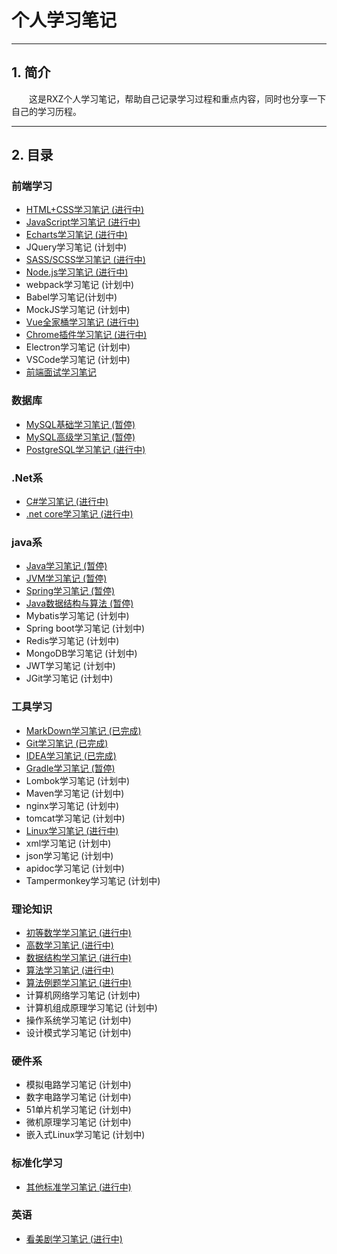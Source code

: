# 个人学习笔记
---
## 1. 简介

&emsp;&emsp;这是RXZ个人学习笔记，帮助自己记录学习过程和重点内容，同时也分享一下自己的学习历程。

---
## 2. 目录

### 前端学习

+ [HTML+CSS学习笔记 (进行中)](./HTML)
+ [JavaScript学习笔记 (进行中)](./JavaScript)
+ [Echarts学习笔记 (进行中)](./Echarts)
+ JQuery学习笔记 (计划中)
+ [SASS/SCSS学习笔记 (进行中)](./SASS)
+ [Node.js学习笔记 (进行中)](./NodeJS)
+ webpack学习笔记 (计划中)
+ Babel学习笔记(计划中)
+ MockJS学习笔记 (计划中)
+ [Vue全家桶学习笔记 (进行中)](./Vue)
+ [Chrome插件学习笔记 (进行中)](./ChromePlugin)
+ Electron学习笔记 (计划中)
+ VSCode学习笔记 (计划中)
+ [前端面试学习笔记](./前端面试错题集)

### 数据库

+ [MySQL基础学习笔记 (暂停)](./Mysql)
+ [MySQL高级学习笔记 (暂停)](./MysqlAD)
+ [PostgreSQL学习笔记 (进行中)](./PostgreSQL)

### .Net系

+ [C#学习笔记 (进行中)](./Csharp)
+ [.net core学习笔记 (进行中)](./NetCore)

### java系

+ [Java学习笔记 (暂停)](./Java)
+ [JVM学习笔记 (暂停)](./JVM)
+ [Spring学习笔记 (暂停)](./Spring)
+ [Java数据结构与算法 (暂停)](./JavaStruct)
+ Mybatis学习笔记 (计划中)
+ Spring boot学习笔记 (计划中)
+ Redis学习笔记 (计划中)
+ MongoDB学习笔记 (计划中)
+ JWT学习笔记 (计划中)
+ JGit学习笔记 (计划中)

### 工具学习
+ [MarkDown学习笔记 (已完成)](./MarkDown)
+ [Git学习笔记 (已完成)](./Git)
+ [IDEA学习笔记 (已完成)](./IDEA) 
+ [Gradle学习笔记 (暂停)](./Gradle)
+ Lombok学习笔记 (计划中)
+ Maven学习笔记 (计划中)
+ nginx学习笔记 (计划中)
+ tomcat学习笔记 (计划中)
+ [Linux学习笔记 (进行中)](./Linux)
+ xml学习笔记 (计划中)
+ json学习笔记 (计划中)
+ apidoc学习笔记 (计划中)
+ Tampermonkey学习笔记 (计划中)

### 理论知识
+ [初等数学学习笔记 (进行中)](./ElementaryMath)
+ [高数学习笔记 (进行中)](./AdvancedMath)
+ [数据结构学习笔记 (进行中)](./DataStruct)
+ [算法学习笔记 (进行中)](./Algorithm)
+ [算法例题学习笔记 (进行中)](./AlgorithmExample)
+ 计算机网络学习笔记 (计划中)
+ 计算机组成原理学习笔记 (计划中)
+ 操作系统学习笔记 (计划中)
+ 设计模式学习笔记 (计划中)

### 硬件系
+ 模拟电路学习笔记 (计划中)
+ 数字电路学习笔记 (计划中)
+ 51单片机学习笔记 (计划中)
+ 微机原理学习笔记 (计划中)
+ 嵌入式Linux学习笔记 (计划中)


### 标准化学习
+ [其他标准学习笔记 (进行中)](./OtherStandard)



### 英语
+ [看美剧学习笔记 (进行中)](.AmericanDrama)